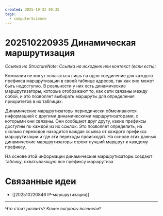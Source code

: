 ```yaml
---
created: 2025-10-22 09:35
tags:
  - computerScience
---
```

# 202510220935 Динамическая маршрутизация

*Ссылка на StructureNote:*
*Ссылка на исходник или контекст (если есть):* 

Компании не могут полагаться лишь на одно соединение для каждого префикса маршрутизации в своей таблице адресов, так как оно может быть недоступно. В реальности у них есть динамические маршрутизаторы, которые отображают то, как сети связаны между собой, и это позволяет выбирать маршруты для определения приоритетов в их таблицах.

Динамические маршрутизаторы периодически обмениваются информацией с другими динамическими маршрутизаторами, c которыми они связаны. Они сообщают друг другу, какие префиксы доступны по каждой из их ссылок. Это позволяет определить, на сколько переходов находится каждая ссылка от каждого префикса маршрутизации и где эти переходы происходят. На основе этих данных динамические маршрутизаторы строят лучший маршрут к каждому префиксу.

На основе этой информации динамические маршрутизаторы создают таблицу, охватывающую все префиксу маршрутиза

# Связанные идеи
- [[202510220846 IP-маршрутизация]]
---

*Что стоит развить? Какие вопросы возникли?*